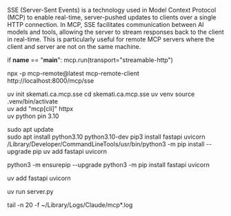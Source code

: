 SSE (Server-Sent Events) is a technology used in Model Context Protocol (MCP) to enable real-time, server-pushed updates to clients over a single HTTP connection. In MCP, SSE facilitates communication between AI models and tools, allowing the server to stream responses back to the client in real-time. This is particularly useful for remote MCP servers where the client and server are not on the same machine. 

if __name__ == "__main__":
    mcp.run(transport="streamable-http")
    
npx -p mcp-remote@latest mcp-remote-client http://localhost:8000/mcp/sse



uv init skemati.ca.mcp.sse
cd skemati.ca.mcp.sse
uv venv
source .venv/bin/activate   
uv add "mcp[cli]" httpx  
uv python pin 3.10      

sudo apt update              
sudo apt install python3.10 python3.10-dev
pip3 install fastapi uvicorn
/Library/Developer/CommandLineTools/usr/bin/python3 -m pip install --upgrade pip
uv add fastapi uvicorn 


python3 -m ensurepip --upgrade
python3 -m pip install fastapi uvicorn

uv add fastapi uvicorn 

uv run server.py 

tail -n 20 -f ~/Library/Logs/Claude/mcp*.log   